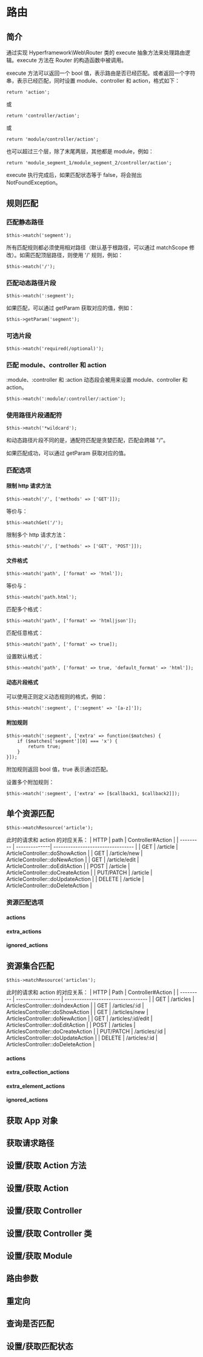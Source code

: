 # 路由
## 简介
通过实现 Hyperframework\Web\Router 类的 execute 抽象方法来处理路由逻辑。execute 方法在 Router 的构造函数中被调用。

execute 方法可以返回一个 bool 值，表示路由是否已经匹配。或者返回一个字符串，表示已经匹配，同时设置 module、controller 和 action，格式如下：

```.php
return 'action';
```

或
```.php
return 'controller/action';
```
或
```.php
return 'module/controller/action';
```
也可以超过三个层，除了末尾两层，其他都是 module，例如：
```.php
return 'module_segment_1/module_segment_2/controller/action';
```

execute 执行完成后，如果匹配状态等于 false，将会抛出 NotFoundException。

## 规则匹配
### 匹配静态路径
```.php
$this->match('segment');
```

所有匹配规则都必须使用相对路径（默认基于根路径，可以通过 matchScope 修改）。如需匹配顶层路径，则使用 '/' 规则，例如：

```.php
$this->match('/');
```

### 匹配动态路径片段
```.php
$this->match(':segment');
```

如果匹配，可以通过 getParam 获取对应的值，例如：

```.php
$this->getParam('segment');
```

### 可选片段
```.php
$this->match('required(/optional)');
```

### 匹配 module、controller 和 action
:module、:controller 和 :action 动态段会被用来设置 module、controller 和 action。

```.php
$this->match(':module/:controller/:action');
```

### 使用路径片段通配符
```.php
$this->match('*wildcard');
```

和动态路径片段不同的是，通配符匹配是贪婪匹配，匹配会跨越 "/"。

如果匹配成功，可以通过 getParam 获取对应的值。

### 匹配选项
#### 限制 http 请求方法
```.php
$this->match('/', ['methods' => ['GET']]);
```
等价与：

```.php
$this->matchGet('/');
```

限制多个 http 请求方法：
```.php
$this->match('/', ['methods' => ['GET', 'POST']]);
```

#### 文件格式
```.php
$this->match('path', ['format' => 'html']);
```

等价与：

```.php
$this->match('path.html');
```

匹配多个格式：
```.php
$this->match('path', ['format' => 'html|json']);
```

匹配任意格式：
```.php
$this->match('path', ['format' => true]);
```

设置默认格式：
```.php
$this->match('path', ['format' => true, 'default_format' => 'html']);
```

#### 动态片段格式
可以使用正则定义动态规则的格式，例如：
```.php
$this->match(':segment', [':segment' => '[a-z]']);
```

#### 附加规则
```.php
$this->match(':segment', ['extra' => function($matches) {
    if ($matches['segment'][0] === 'x') {
        return true;
    }
}]);
```

附加规则返回 bool 值，true 表示通过匹配。

设置多个附加规则：
```.php
$this->match(':segment', ['extra' => [$callback1, $callback2]]);
```

## 单个资源匹配
```.php
$this->matchResource('article');
```

此时的请求和 action 的对应关系：
| HTTP    | path           | Controller#Action                 |
| --------- | --------------| --------------------------------- |
| GET       | /article      | ArticleController::doShowAction   |
| GET       | /article/new  | ArticleController::doNewAction    |
| GET       | /article/edit | ArticleController::doEditAction   |
| POST      | /article      | ArticleController::doCreateAction |
| PUT/PATCH | /article      | ArticleController::doUpdateAction |
| DELETE    | /article      | ArticleController::doDeleteAction |

### 资源匹配选项
#### actions

#### extra_actions

#### ignored_actions

## 资源集合匹配
```.php
$this->matchResource('articles');
```

此时的请求和 action 的对应关系：
| HTTP   | Path                | Controller#Action                  |
| --------- | ------------------ | ---------------------------------- |
| GET       | /articles          | ArticlesController::doIndexAction  |
| GET       | /articles/:id      | ArticlesController::doShowAction   |
| GET       | /articles/new      | ArticlesController::doNewAction    |
| GET       | /articles/:id/edit | ArticlesController::doEditAction   |
| POST      | /articles          | ArticlesController::doCreateAction |
| PUT/PATCH | /articles/:id      | ArticlesController::doUpdateAction |
| DELETE    | /articles/:id      | ArticlesController::doDeleteAction |

#### actions

#### extra_collection_actions

#### extra_element_actions

#### ignored_actions

## 获取 App 对象
## 获取请求路径
## 设置/获取 Action 方法
## 设置/获取 Action
## 设置/获取 Controller
## 设置/获取 Controller 类
## 设置/获取 Module
## 路由参数
## 重定向
## 查询是否匹配
## 设置/获取匹配状态
